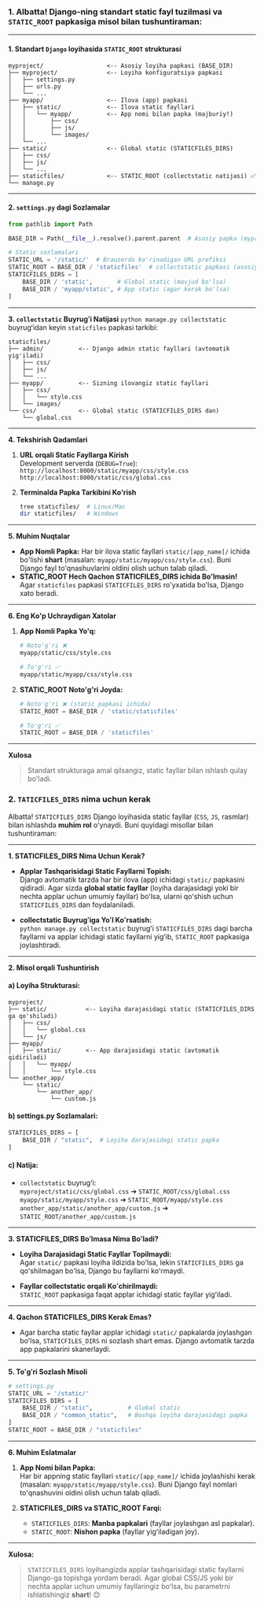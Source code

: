 ### 1. Albatta! Django-ning **standart static fayl tuzilmasi** va `STATIC_ROOT` papkasiga misol bilan tushuntiraman:

---

#### **1. Standart `Django` loyihasida `STATIC_ROOT` strukturasi**
```
myproject/                  <-- Asosiy loyiha papkasi (BASE_DIR)
├── myproject/              <-- Loyiha konfiguratsiya papkasi
│   ├── settings.py
│   ├── urls.py
│   └── ...
├── myapp/                  <-- Ilova (app) papkasi
│   ├── static/             <-- Ilova static fayllari
│   │   └── myapp/          <-- App nomi bilan papka (majburiy!)
│   │       ├── css/
│   │       ├── js/
│   │       └── images/
│   └── ...
├── static/                 <-- Global static (STATICFILES_DIRS)
│   ├── css/
│   ├── js/
│   └── ...
├── staticfiles/            <-- STATIC_ROOT (collectstatic natijasi) ✅
└── manage.py
```

---

#### **2. `settings.py` dagi Sozlamalar**
```python
from pathlib import Path

BASE_DIR = Path(__file__).resolve().parent.parent  # Asosiy papka (myproject/)

# Static sozlamalari
STATIC_URL = '/static/'  # Brauzerda ko'rinadigan URL prefiksi
STATIC_ROOT = BASE_DIR / 'staticfiles'  # collectstatic papkasi (asosiy papkada)
STATICFILES_DIRS = [
    BASE_DIR / 'static',       # Global static (mavjud bo'lsa)
    BASE_DIR / 'myapp/static', # App static (agar kerak bo'lsa)
]
```

---

 **3. `collectstatic` Buyrugʻi Natijasi**
`python manage.py collectstatic` buyrugʻidan keyin `staticfiles` papkasi tarkibi:
```
staticfiles/
├── admin/          <-- Django admin static fayllari (avtomatik yig'iladi)
│   ├── css/
│   ├── js/
│   └── ...
├── myapp/          <-- Sizning ilovangiz static fayllari
│   ├── css/
│   │   └── style.css
│   └── images/
└── css/            <-- Global static (STATICFILES_DIRS dan)
    └── global.css
```

---

**4. Tekshirish Qadamlari**
1. **URL orqali Static Fayllarga Kirish**  
   Development serverda (`DEBUG=True`):  
   `http://localhost:8000/static/myapp/css/style.css`  
   `http://localhost:8000/static/css/global.css`

2. **Terminalda Papka Tarkibini Ko'rish**  
   ```bash
   tree staticfiles/  # Linux/Mac
   dir staticfiles/   # Windows
   ```

---

**5. Muhim Nuqtalar**
- **App Nomli Papka:** Har bir ilova static fayllari `static/[app_name]/` ichida bo'lishi **shart** (masalan: `myapp/static/myapp/css/style.css`). Buni Django fayl to'qnashuvlarini oldini olish uchun talab qiladi.
- **STATIC_ROOT Hech Qachon STATICFILES_DIRS ichida Bo'lmasin!**  
  Agar `staticfiles` papkasi `STATICFILES_DIRS` ro'yxatida bo'lsa, Django xato beradi.

---

**6. Eng Ko'p Uchraydigan Xatolar**
1. **App Nomli Papka Yo'q:**  
   ```bash
   # Noto'g'ri ❌
   myapp/static/css/style.css  
   
   # To'g'ri ✅ 
   myapp/static/myapp/css/style.css
   ```

2. **STATIC_ROOT Noto'g'ri Joyda:**  
   ```python
   # Noto'g'ri ❌ (static papkasi ichida)
   STATIC_ROOT = BASE_DIR / 'static/staticfiles'  
   
   # To'g'ri ✅ 
   STATIC_ROOT = BASE_DIR / 'staticfiles'
   ```

---

**Xulosa**

> Standart strukturaga amal qilsangiz, static fayllar bilan ishlash qulay bo'ladi. 

### 2. `TATICFILES_DIRS`  nima uchun kerak

Albatta! `STATICFILES_DIRS` Django loyihasida static fayllar (`CSS`, `JS`, rasmlar) bilan ishlashda **muhim rol** oʻynaydi. Buni quyidagi misollar bilan tushuntiraman:

---

**1. STATICFILES_DIRS Nima Uchun Kerak?**
- **Applar Tashqarisidagi Static Fayllarni Topish:**  
  Django avtomatik tarzda har bir ilova (app) ichidagi `static/` papkasini qidiradi. Agar sizda **global static fayllar** (loyiha darajasidagi yoki bir nechta applar uchun umumiy fayllar) boʻlsa, ularni qoʻshish uchun `STATICFILES_DIRS` dan foydalaniladi.

- **collectstatic Buyrugʻiga Yoʻl Koʻrsatish:**  
  `python manage.py collectstatic` buyrugʻi `STATICFILES_DIRS` dagi barcha fayllarni va applar ichidagi static fayllarni yigʻib, `STATIC_ROOT` papkasiga joylashtiradi.

---

**2. Misol orqali Tushuntirish**
#### a) **Loyiha Strukturasi:**
```
myproject/
├── static/           <-- Loyiha darajasidagi static (STATICFILES_DIRS ga qo'shiladi)
│   ├── css/
│   │   └── global.css
│   └── js/
├── myapp/
│   ├── static/       <-- App darajasidagi static (avtomatik qidiriladi)
│   │   └── myapp/
│   │       └── style.css
└── another_app/
    └── static/
        └── another_app/
            └── custom.js
```

#### b) **settings.py Sozlamalari:**
```python
STATICFILES_DIRS = [
    BASE_DIR / "static",  # Loyiha darajasidagi static papka
]
```

#### c) **Natija:**
- `collectstatic` buyrugʻi:  
  `myproject/static/css/global.css` ➔ `STATIC_ROOT/css/global.css`  
  `myapp/static/myapp/style.css` ➔ `STATIC_ROOT/myapp/style.css`  
  `another_app/static/another_app/custom.js` ➔ `STATIC_ROOT/another_app/custom.js`

---

**3. STATICFILES_DIRS Boʻlmasa Nima Boʻladi?**
- **Loyiha Darajasidagi Static Fayllar Topilmaydi:**  
  Agar `static/` papkasi loyiha ildizida boʻlsa, lekin `STATICFILES_DIRS` ga qoʻshilmagan boʻlsa, Django bu fayllarni koʻrmaydi.

- **Fayllar collectstatic orqali Koʻchirilmaydi:**  
  `STATIC_ROOT` papkasiga faqat applar ichidagi static fayllar yigʻiladi.

---

**4. Qachon STATICFILES_DIRS Kerak Emas?**
- Agar barcha static fayllar applar ichidagi `static/` papkalarda joylashgan boʻlsa, `STATICFILES_DIRS` ni sozlash shart emas. Django avtomatik tarzda app papkalarini skanerlaydi.

---

**5. Toʻgʻri Sozlash Misoli**
```python
# settings.py
STATIC_URL = '/static/'
STATICFILES_DIRS = [
    BASE_DIR / "static",          # Global static
    BASE_DIR / "common_static",   # Boshqa loyiha darajasidagi papka
]
STATIC_ROOT = BASE_DIR / "staticfiles"
```

---

**6. Muhim Eslatmalar**
1. **App Nomi bilan Papka:**  
   Har bir appning static fayllari `static/[app_name]/` ichida joylashishi kerak (masalan: `myapp/static/myapp/style.css`). Buni Django fayl nomlari toʻqnashuvini oldini olish uchun talab qiladi.

2. **STATICFILES_DIRS va STATIC_ROOT Farqi:**  
   - `STATICFILES_DIRS`: **Manba papkalari** (fayllar joylashgan asl papkalar).  
   - `STATIC_ROOT`: **Nishon papka** (fayllar yigʻiladigan joy).

---

**Xulosa:**  
> `STATICFILES_DIRS` loyihangizda applar tashqarisidagi static fayllarni Django-ga topishga yordam beradi. Agar global CSS/JS yoki bir nechta applar uchun umumiy fayllaringiz boʻlsa, bu parametrni ishlatishingiz **shart**! 😊

























